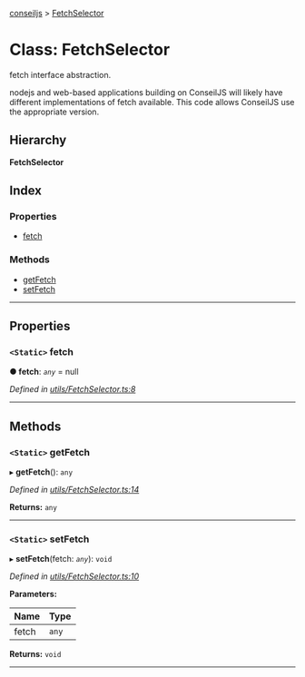 [conseiljs](../README.md) > [FetchSelector](../classes/fetchselector.md)

# Class: FetchSelector

fetch interface abstraction.

nodejs and web-based applications building on ConseilJS will likely have different implementations of fetch available. This code allows ConseilJS use the appropriate version.

## Hierarchy

**FetchSelector**

## Index

### Properties

* [fetch](fetchselector.md#fetch)

### Methods

* [getFetch](fetchselector.md#getfetch)
* [setFetch](fetchselector.md#setfetch)

---

## Properties

<a id="fetch"></a>

### `<Static>` fetch

**● fetch**: *`any`* =  null

*Defined in [utils/FetchSelector.ts:8](https://github.com/Cryptonomic/ConseilJS/blob/688e74f/src/utils/FetchSelector.ts#L8)*

___

## Methods

<a id="getfetch"></a>

### `<Static>` getFetch

▸ **getFetch**(): `any`

*Defined in [utils/FetchSelector.ts:14](https://github.com/Cryptonomic/ConseilJS/blob/688e74f/src/utils/FetchSelector.ts#L14)*

**Returns:** `any`

___
<a id="setfetch"></a>

### `<Static>` setFetch

▸ **setFetch**(fetch: *`any`*): `void`

*Defined in [utils/FetchSelector.ts:10](https://github.com/Cryptonomic/ConseilJS/blob/688e74f/src/utils/FetchSelector.ts#L10)*

**Parameters:**

| Name | Type |
| ------ | ------ |
| fetch | `any` |

**Returns:** `void`

___

